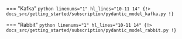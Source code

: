 === "Kafka"
    ```python linenums="1" hl_lines="10-11 14"
    {!> docs_src/getting_started/subscription/pydantic_model_kafka.py !}
    ```

=== "Rabbit"
    ```python linenums="1" hl_lines="10-11 14"
    {!> docs_src/getting_started/subscription/pydantic_model_rabbit.py !}
    ```